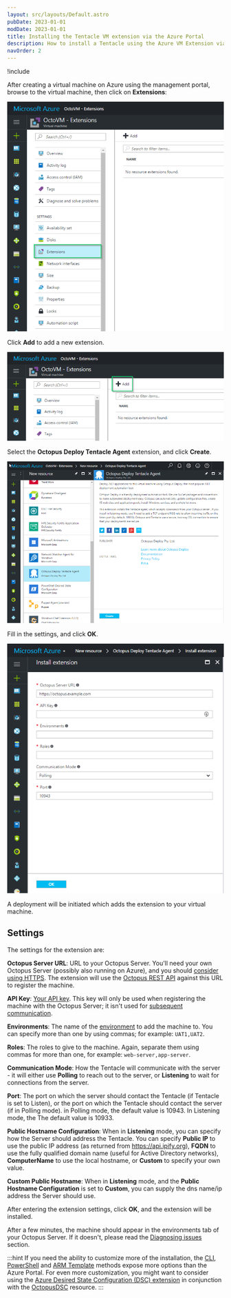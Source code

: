 ```yaml
---
layout: src/layouts/Default.astro
pubDate: 2023-01-01
modDate: 2023-01-01
title: Installing the Tentacle VM extension via the Azure Portal
description: How to install a Tentacle using the Azure VM Extension via the new Azure Portal
navOrder: 2
---
```


!include <azure-vm-extension-deprecated>

After creating a virtual machine on Azure using the management portal, browse to the virtual machine, then click on **Extensions**:

![Azure VM Properties - Extensions Tab](/docs/infrastructure/deployment-targets/tentacle/windows/azure-virtual-machines/azure-portal-extensions-menu-item.png "width=500")

Click **Add** to add a new extension.

![Azure VM Properties - Add extensions button](/docs/infrastructure/deployment-targets/tentacle/windows/azure-virtual-machines/azure-portal-extensions-add.png "width=500")

Select the **Octopus Deploy Tentacle Agent** extension, and click **Create**.

![Add Extension - Create Octopus Deploy Tentacle Agent](/docs/infrastructure/deployment-targets/tentacle/windows/azure-virtual-machines/azure-portal-extensions-about-extension.png "width=500")

Fill in the settings, and click **OK**.

![ Octopus Deploy Tentacle Agent properties](/docs/infrastructure/deployment-targets/tentacle/windows/azure-virtual-machines/azure-portal-extensions-extension-properties.png "width=500")

A deployment will be initiated which adds the extension to your virtual machine.

## Settings

The settings for the extension are:

**Octopus Server URL**: URL to your Octopus Server. You'll need your own Octopus Server (possibly also running on Azure), and you should [consider using HTTPS](/docs/security/exposing-octopus/expose-the-octopus-web-portal-over-https/). The extension will use the [Octopus REST API](/docs/octopus-rest-api/) against this URL to register the machine.

**API Key**: [Your API key](/docs/octopus-rest-api/how-to-create-an-api-key/). This key will only be used when registering the machine with the Octopus Server; it isn't used for [subsequent communication](/docs/security/octopus-tentacle-communication/).

**Environments**: The name of the [environment](/docs/infrastructure/environments/) to add the machine to. You can specify more than one by using commas; for example: `UAT1,UAT2`.

**Roles**: The roles to give to the machine. Again, separate them using commas for more than one, for example: `web-server,app-server`.

**Communication Mode**: How the Tentacle will communicate with the server - it will either use **Polling** to reach out to the server, or **Listening** to wait for connections from the server.

**Port**: The port on which the server should contact the Tentacle (if Tentacle is set to Listen), or the port on which the Tentacle should contact the server (if in Polling mode). in Polling mode, the default value is 10943. In Listening mode, the The default value is 10933.

**Public Hostname Configuration**: When in **Listening** mode, you can specify how the Server should address the Tentacle. You can specify **Public IP** to use the public IP address (as returned from <https://api.ipify.org>), **FQDN** to use the fully qualified domain name (useful for Active Directory networks), **ComputerName** to use the local hostname, or **Custom** to specify your own value.

**Custom Public Hostname**: When in **Listening** mode, and the **Public Hostname Configuration** is set to **Custom**, you can supply the dns name/ip address the Server should use.

After entering the extension settings, click **OK**, and the extension will be installed.

After a few minutes, the machine should appear in the environments tab of your Octopus Server. If it doesn't, please read the [Diagnosing issues](/docs/infrastructure/deployment-targets/tentacle/windows/azure-virtual-machines/diagnosing-issues/) section.

:::hint
If you need the ability to customize more of the installation, the [CLI](/docs/infrastructure/deployment-targets/tentacle/windows/azure-virtual-machines/via-the-azure-cli/), [PowerShell](/docs/infrastructure/deployment-targets/tentacle/windows/azure-virtual-machines/via-powershell/) and [ARM Template](/docs/infrastructure/deployment-targets/tentacle/windows/azure-virtual-machines/via-an-arm-template/) methods expose more options than the Azure Portal. For even more customization, you might want to consider using the [Azure Desired State Configuration (DSC) extension](https://docs.microsoft.com/en-us/azure/virtual-machines/extensions/dsc-overview) in conjunction with the [OctopusDSC](https://www.powershellgallery.com/packages/OctopusDSC) resource.
:::

